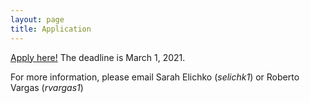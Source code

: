 ```yaml
---
layout: page
title: Application
---
```


[Apply here!](https://docs.google.com/forms/d/e/1FAIpQLScxbjzuuY2oz7YCZGm8TSL6Ggi0OVgJ9VhOpi35bucaDEolQQ/viewform?usp=sf_link) The deadline is March 1, 2021.

For more information, please email Sarah Elichko (*selichk1*) or Roberto Vargas (*rvargas1*)

